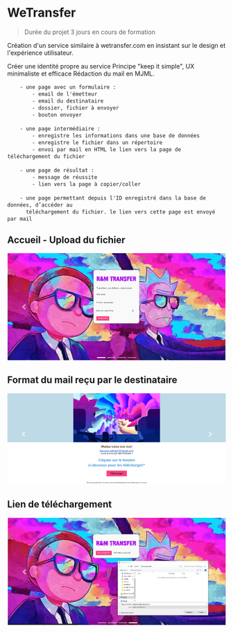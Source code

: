 # WeTransfer

> Durée du projet 3 jours en cours de formation

Création d'un service similaire à wetransfer.com en insistant sur le design et l'expérience utilisateur.
 
Créer une identité propre au service
Principe "keep it simple", UX minimaliste et efficace
Rédaction du mail en MJML.
 
        - une page avec un formulaire :
            - email de l'émetteur
            - email du destinataire
            - dossier, fichier à envoyer
            - bouton envoyer
 
        - une page intermédiaire :
            - enregistre les informations dans une base de données
            - enregistre le fichier dans un répertoire
            - envoi par mail en HTML le lien vers la page de téléchargement du fichier 
   
        - une page de résultat :
            - message de réussite
            - lien vers la page à copier/coller
 
        - une page permettant depuis l'ID enregistré dans la base de données, d’accéder au 
          téléchargement du fichier. le lien vers cette page est envoyé par mail


## Accueil - Upload du fichier
![Accueil - Upload du fichier, dossier](https://raw.githubusercontent.com/JauneLoke/WeTransfer/master/r&m.png)

## Format du mail reçu par le destinataire
![Mail - MJML](https://raw.githubusercontent.com/JauneLoke/WeTransfer/master/r&m1.png)

## Lien de téléchargement
![Téléchargement du fichier](https://raw.githubusercontent.com/JauneLoke/WeTransfer/master/r&m2.png)
